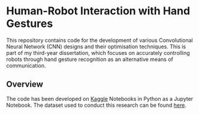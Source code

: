 # Human-Robot Interaction with Hand Gestures
This repository contains code for the development of various Convolutional Neural Network (CNN) designs and their optimisation techniques. This is part of my third-year dissertation, which focuses on accurately controlling robots through hand gesture recognition as an alternative means of communication.


## Overview
The code has been developed on [Kaggle](https://www.kaggle.com/) Notebooks in Python as a Jupyter Notebook. The dataset used to conduct this research can be found [here](https://www.kaggle.com/datasets/roobansappani/hand-gesture-recognition).

